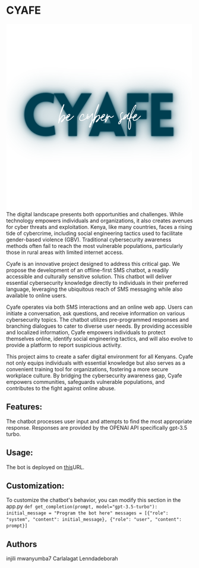 # CYAFE

![Hello there](photo.png)
The digital landscape presents both opportunities and challenges. While technology empowers individuals and organizations, it also creates avenues for cyber threats and exploitation. Kenya, like many countries, faces a rising tide of cybercrime, including social engineering tactics used to facilitate gender-based violence (GBV). Traditional cybersecurity awareness methods often fail to reach the most vulnerable populations, particularly those in rural areas with limited internet access.

Cyafe is an innovative project designed to address this critical gap. We propose the development of an offline-first SMS chatbot, a readily accessible and culturally sensitive solution. This chatbot will deliver essential cybersecurity knowledge directly to individuals in their preferred language, leveraging the ubiquitous reach of SMS messaging while also available to online users.

Cyafe operates via both SMS interactions and an online web app. Users can initiate a conversation, ask questions, and receive information on various cybersecurity topics. The chatbot utilizes pre-programmed responses and branching dialogues to cater to diverse user needs. By providing accessible and localized information, Cyafe empowers individuals to protect themselves online, identify social engineering tactics, and will also evolve to provide a platform to report suspicious activity.

This project aims to create a safer digital environment for all Kenyans. Cyafe not only equips individuals with essential knowledge but also serves as a convenient training tool for organizations, fostering a more secure workplace culture. By bridging the cybersecurity awareness gap, Cyafe empowers communities, safeguards vulnerable populations, and contributes to the fight against online abuse.

## Features:

The chatbot processes user input and attempts to find the most appropriate response.
Responses are provided by the OPENAI API specifically gpt-3.5 turbo.

## Usage:

The bot is deployed on [this](https://chatbot-sz7q.onrender.com/)URL.

## Customization:

To customize the chatbot's behavior, you can modify this section in the app.py
`def get_completion(prompt, model="gpt-3.5-turbo"):
    initial_message = "Program the bot here"
    messages = [{"role": "system", "content": initial_message}, {"role": "user", "content": prompt}]`

## Authors

injili
mwanyumba7
Carlalagat
Lenndadeborah
